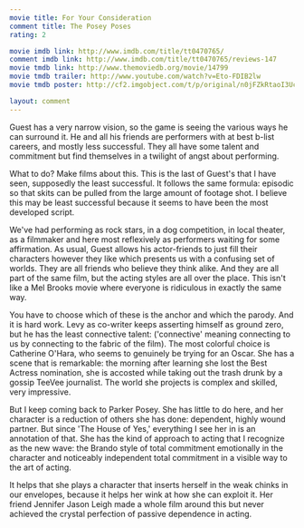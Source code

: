 ```yaml
---
movie title: For Your Consideration
comment title: The Posey Poses
rating: 2

movie imdb link: http://www.imdb.com/title/tt0470765/
comment imdb link: http://www.imdb.com/title/tt0470765/reviews-147
movie tmdb link: http://www.themoviedb.org/movie/14799
movie tmdb trailer: http://www.youtube.com/watch?v=Eto-FDIB2lw
movie tmdb poster: http://cf2.imgobject.com/t/p/original/n0jFZkRtaoI3UcUxvgw89ePVxwq.jpg

layout: comment
---
```


Guest has a very narrow vision, so the game is seeing the various ways he can surround it. He and all his friends are performers with at best b-list careers, and mostly less successful. They all have some talent and commitment but find themselves in a twilight of angst about performing. 

What to do? Make films about this. This is the last of Guest's that I have seen, supposedly the least successful. It follows the same formula: episodic so that skits can be pulled from the large amount of footage shot. I believe this may be least successful because it seems to have been the most developed script.

We've had performing as rock stars, in a dog competition, in local theater, as a filmmaker and here most reflexively as performers waiting for some affirmation. As usual, Guest allows his actor-friends to just fill their characters however they like which presents us with a confusing set of worlds. They are all friends who believe they think alike. And they are all part of the same film, but the acting styles are all over the place. This isn't like a Mel Brooks movie where everyone is ridiculous in exactly the same way.

You have to choose which of these is the anchor and which the parody. And it is hard work. Levy as co-writer keeps asserting himself as ground zero, but he has the least connective talent: ('connective' meaning connecting to us by connecting to the fabric of the film). The most colorful choice is Catherine O'Hara, who seems to genuinely be trying for an Oscar. She has a scene that is remarkable: the morning after learning she lost the Best Actress nomination, she is accosted while taking out the trash drunk by a gossip TeeVee journalist. The world she projects is complex and skilled, very impressive.

But I keep coming back to Parker Posey. She has little to do here, and her character is a reduction of others she has done: dependent, highly wound partner. But since 'The House of Yes,' everything I see her in is an annotation of that. She has the kind of approach to acting that I recognize as the new wave: the Brando style of total commitment emotionally in the character and noticeably independent total commitment in a visible way to the art of acting. 

It helps that she plays a character that inserts herself in the weak chinks in our envelopes, because it helps her wink at how she can exploit it. Her friend Jennifer Jason Leigh made a whole film around this but never achieved the crystal perfection of passive dependence in acting.